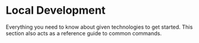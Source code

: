 # Local Development

Everything you need to know about given technologies to get started. This section also acts as a reference guide to common commands.


